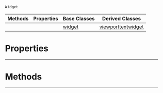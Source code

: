  `Widget`

|Methods|Properties|Base Classes|Derived Classes|
|---|---|---|---|
| | |[widget](https://github.com/zeroengineteam/ZeroDocs/code_reference/class_reference/widget.markdown)|[viewporttextwidget](https://github.com/zeroengineteam/ZeroDocs/code_reference/class_reference/viewporttextwidget.markdown)|


 #  Properties


---  
 #  Methods


---  
 

 